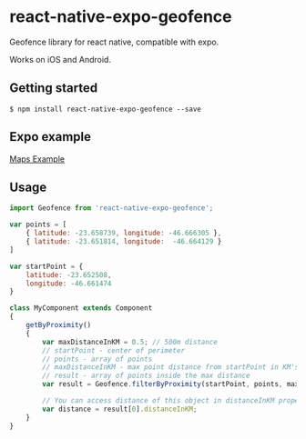 # react-native-expo-geofence

Geofence library for react native, compatible with expo.

Works on iOS and Android.

## Getting started

`$ npm install react-native-expo-geofence --save`

## Expo example

[Maps Example](https://github.com/vramosx/expo-geofence)

## Usage
```javascript
import Geofence from 'react-native-expo-geofence';

var points = [
    { latitude: -23.658739, longitude: -46.666305 },
    { latitude: -23.651814, longitude:  -46.664129 }
]

var startPoint = { 
    latitude: -23.652508,
    longitude: -46.661474
}

class MyComponent extends Component
{
    getByProximity()
    {
        var maxDistanceInKM = 0.5; // 500m distance
        // startPoint - center of perimeter
        // points - array of points
        // maxDistanceInKM - max point distance from startPoint in KM's
        // result - array of points inside the max distance
        var result = Geofence.filterByProximity(startPoint, points, maxDistanceInKM);

        // You can access distance of this object in distanceInKM property
        var distance = result[0].distanceInKM;
    }
}
```